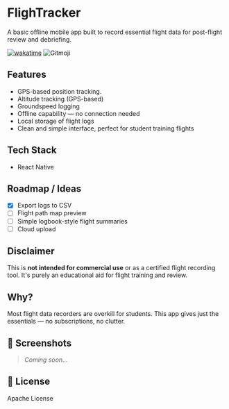 # FlighTracker
A basic offline mobile app built to record essential flight data for post-flight review and debriefing.

[![wakatime](https://wakatime.com/badge/user/010adc07-6382-419f-87bc-0b3f507ee495/project/d92074db-4e8f-40c1-bd5a-59cc41f8b7ac.svg)](https://wakatime.com/badge/user/010adc07-6382-419f-87bc-0b3f507ee495/project/d92074db-4e8f-40c1-bd5a-59cc41f8b7ac)
![Gitmoji](https://img.shields.io/badge/gitmoji-%20😜%20😍-FFDD67.svg)

## Features
- GPS-based position tracking.
- Altitude tracking (GPS-based)
- Groundspeed logging
- Offline capability — no connection needed
- Local storage of flight logs
- Clean and simple interface, perfect for student training flights

## Tech Stack
- React Native

## Roadmap / Ideas
- [X] Export logs to CSV
- [ ] Flight path map preview
- [ ] Simple logbook-style flight summaries
- [ ] Cloud upload

## Disclaimer
This is **not intended for commercial use** or as a certified flight recording tool. It's purely an educational aid for flight training and review.

## Why?
Most flight data recorders are overkill for students. This app gives just the essentials — no subscriptions, no clutter.

## 📸 Screenshots
> _Coming soon..._

## 📄 License
Apache License